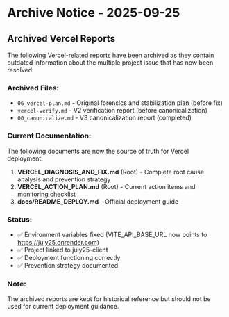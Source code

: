 # Archive Notice - 2025-09-25

## Archived Vercel Reports

The following Vercel-related reports have been archived as they contain outdated information about the multiple project issue that has now been resolved:

### Archived Files:
- `06_vercel-plan.md` - Original forensics and stabilization plan (before fix)
- `vercel-verify.md` - V2 verification report (before canonicalization)
- `00_canonicalize.md` - V3 canonicalization report (completed)

### Current Documentation:
The following documents are now the source of truth for Vercel deployment:

1. **VERCEL_DIAGNOSIS_AND_FIX.md** (Root) - Complete root cause analysis and prevention strategy
2. **VERCEL_ACTION_PLAN.md** (Root) - Current action items and monitoring checklist
3. **docs/README_DEPLOY.md** - Official deployment guide

### Status:
- ✅ Environment variables fixed (VITE_API_BASE_URL now points to https://july25.onrender.com)
- ✅ Project linked to july25-client
- ✅ Deployment functioning correctly
- ✅ Prevention strategy documented

### Note:
The archived reports are kept for historical reference but should not be used for current deployment guidance.